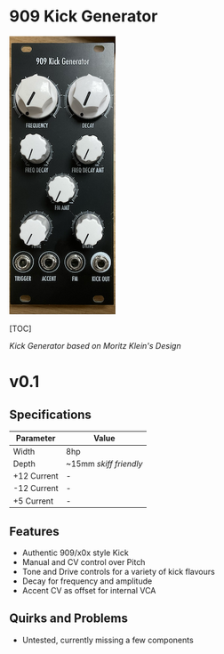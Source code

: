 # 909 Kick Generator

![909-0.1-1](Images/909-0.1-1.png)

[TOC]

*Kick Generator based on Moritz Klein's Design*

# v0.1

## Specifications

|Parameter|Value|
|---------|-----|
|Width|8hp|
|Depth|~15mm *skiff friendly*|
|+12 Current|-|
|-12 Current|-|
|+5 Current|-|

## Features

- Authentic 909/x0x style Kick
- Manual and CV control over Pitch
- Tone and Drive controls for a variety of kick flavours
- Decay for frequency and amplitude
- Accent CV as offset for internal VCA

## Quirks and Problems

- Untested, currently missing a few components